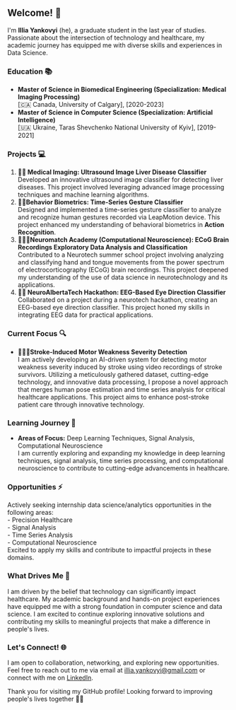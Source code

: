 <!--
**il-yanko/il-yanko** is a ✨ _special_ ✨ repository because its `README.md` (this file) appears on your GitHub profile.
-->

<body>
  <h2>Welcome! 👋</h2>

  <p>I'm <strong>Illia Yankovyi</strong> (he), a graduate student in the last year of studies. Passionate about the intersection of technology and healthcare, my academic journey has equipped me with diverse skills and experiences in Data Science.</p>

  <h3>Education 📚</h3>
  <ul>
    <li>
      <strong>Master of Science in Biomedical Engineering (Specialization: Medical Imaging Processing)</strong><br>
      [🇨🇦 Canada, University of Calgary], [2020-2023]
    </li>
    <li>
      <strong>Master of Science in Computer Science (Specialization: Artificial Intelligence)</strong><br>
      [🇺🇦 Ukraine, Taras Shevchenko National University of Kyiv], [2019-2021]
    </li>
  </ul>

  <h3>Projects 💻</h3>
  <ol>
    <li> 
      <strong>🤖🩻 Medical Imaging: Ultrasound Image Liver Disease Classifier</strong><br>
      Developed an innovative ultrasound image classifier for detecting liver diseases. This project involved leveraging advanced image processing techniques and machine learning algorithms.
    </li>
    <li>
      <strong>🤖💃Behavior Biometrics: Time-Series Gesture Classifier</strong><br>
      Designed and implemented a time-series gesture classifier to analyze and recognize human gestures recorded via LeapMotion device. This project enhanced my understanding of behavioral biometrics in <strong>Action Recognition</strong>.
    </li>
    <li>
      <strong>🧠🫱😛Neuromatch Academy (Computational Neuroscience): ECoG Brain Recordings Exploratory Data Analysis and Classification</strong><br>
      Contributed to a Neurotech summer school project involving analyzing and classifying hand and tongue movements from the power spectrum of electrocorticography (ECoG) brain recordings. This project deepened my understanding of the use of data science in neurotechnology and its applications.
    </li>
    <li>
      <strong>🧠👀 NeuroAlbertaTech Hackathon: EEG-Based Eye Direction Classifier</strong><br>
      Collaborated on a project during a neurotech hackathon, creating an EEG-based eye direction classifier. This project honed my skills in integrating EEG data for practical applications.
    </li>
  </ol>
  
  <h3>Current Focus 🔍</h3>
  <ul>
    <li>
      <strong>🤖🧠🤕Stroke-Induced Motor Weakness Severity Detection</strong><br>
      I am actively developing an AI-driven system for detecting motor weakness severity induced by stroke using video recordings of stroke survivors. Utilizing a meticulously gathered dataset, cutting-edge technology, and innovative data processing, I propose a novel approach that merges human pose estimation and time series analysis for critical healthcare applications. This project aims to enhance post-stroke patient care through innovative technology.     
    </li>
  </ul>

  <h3>Learning Journey 🌱</h3>
  <ul>
    <li>
      <strong>Areas of Focus:</strong> Deep Learning Techniques, Signal Analysis, Computational Neuroscience<br>
      I am currently exploring and expanding my knowledge in deep learning techniques, signal analysis, time series processing, and computational neuroscience to contribute to cutting-edge advancements in healthcare.
    </li>
  </ul>

  <h3>Opportunities ⚡</h3>
  <p>
    Actively seeking internship data science/analytics opportunities in the following areas:<br>
    - Precision Healthcare<br>
    - Signal Analysis<br>
    - Time Series Analysis <br>
    - Computational Neuroscience<br>
    Excited to apply my skills and contribute to impactful projects in these domains.
  </p> 

  <h3>What Drives Me 🚀</h3>
  <p>I am driven by the belief that technology can significantly impact healthcare. My academic background and hands-on project experiences have equipped me with a strong foundation in computer science and data science. I am excited to continue exploring innovative solutions and contributing my skills to meaningful projects that make a difference in people's lives.</p>

  <h3>Let's Connect! 🌐</h3>
  <p>I am open to collaboration, networking, and exploring new opportunities. Feel free to reach out to me via email at <a href="mailto:illia.yankovyi@gmail.com">illia.yankovyi@gmail.com</a> or connect with me on <a href="https://www.linkedin.com/in/illia-yankovyi/" target="_blank">LinkedIn</a>.</p>

  <p>Thank you for visiting my GitHub profile! Looking forward to improving people's lives together 🚀✨</p>
</body>

</html>
